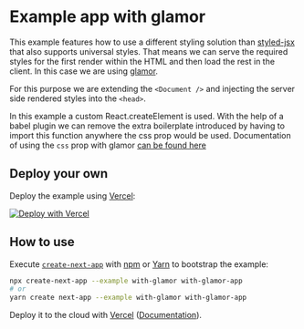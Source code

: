 # Example app with glamor

This example features how to use a different styling solution than [styled-jsx](https://github.com/zeit/styled-jsx) that also supports universal styles. That means we can serve the required styles for the first render within the HTML and then load the rest in the client. In this case we are using [glamor](https://github.com/threepointone/glamor).

For this purpose we are extending the `<Document />` and injecting the server side rendered styles into the `<head>`.

In this example a custom React.createElement is used. With the help of a babel plugin we can remove the extra boilerplate introduced by having to import this function anywhere the css prop would be used. Documentation of using the `css` prop with glamor [can be found here](https://github.com/threepointone/glamor/blob/master/docs/createElement.md)

## Deploy your own

Deploy the example using [Vercel](https://vercel.com?utm_source=github&utm_medium=readme&utm_campaign=next-example):

[![Deploy with Vercel](https://vercel.com/button)](https://vercel.com/new/git/external?repository-url=https://github.com/vercel/next.js/tree/canary/examples/with-glamor&project-name=with-glamor&repository-name=with-glamor)

## How to use

Execute [`create-next-app`](https://github.com/vercel/next.js/tree/canary/packages/create-next-app) with [npm](https://docs.npmjs.com/cli/init) or [Yarn](https://yarnpkg.com/lang/en/docs/cli/create/) to bootstrap the example:

```bash
npx create-next-app --example with-glamor with-glamor-app
# or
yarn create next-app --example with-glamor with-glamor-app
```

Deploy it to the cloud with [Vercel](https://vercel.com/new?utm_source=github&utm_medium=readme&utm_campaign=next-example) ([Documentation](https://nextjs.org/docs/deployment)).
